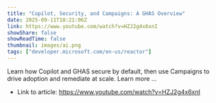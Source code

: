 ```yaml
---
title: "Copilot, Security, and Campaigns: A GHAS Overview"
date: 2025-09-11T18:21:06Z
link: https://www.youtube.com/watch?v=HZJ2g4x6xnI
showShare: false
showReadTime: false
thumbnail: images/ai.png
tags: ["developer.microsoft.com/en-us/reactor"]
---
```

Learn how Copilot and GHAS secure by default, then use Campaigns to drive adoption and remediate at scale. Learn more ...

- Link to article: https://www.youtube.com/watch?v=HZJ2g4x6xnI